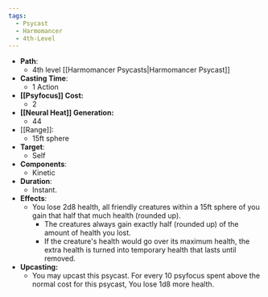 ```yaml
---
tags:
  - Psycast
  - Harmomancer
  - 4th-Level
---
```

- **Path**:
	- 4th level [[Harmomancer Psycasts|Harmomancer Psycast]]
- **Casting Time**:
	- 1 Action
- **[[Psyfocus]] Cost:**
	- 2
- **[[Neural Heat]] Generation:**
	- 44
- [[Range]]:
	- 15ft sphere
- **Target**:
	- Self
- **Components**:
	- Kinetic
- **Duration**:
	- Instant.
- **Effects**: 
	-  You lose 2d8 health, all friendly creatures within a 15ft sphere of you gain that half that much health (rounded up).
		- The creatures always gain exactly half (rounded up) of the amount of health you lost.
		- If the creature's health would go over its maximum health, the extra health is turned into temporary health that lasts until removed.
- **Upcasting:**
	- You may upcast this psycast. For every 10 psyfocus spent above the normal cost for this psycast, You lose 1d8 more health.
